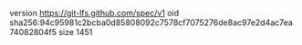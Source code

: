 version https://git-lfs.github.com/spec/v1
oid sha256:94c95981c2bcba0d85808092c7578cf7075276de8ac97e2d4ac7ea74082804f5
size 1451
